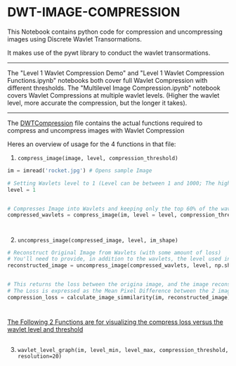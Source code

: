 # DWT-IMAGE-COMPRESSION


This Notebook contains python code for compression and uncompressing images using Discrete Wavlet Transormations.

It makes use of the pywt library to conduct the wavlet transormations. 

-----------------------------------------------

The "Level 1 Wavlet Compression Demo" and "Level 1 Wavlet Compression Functions.ipynb" notebooks both cover full Wavlet Compression with different thresholds. The "Multilevel Image Compression.ipynb" notebook covers Wavlet Compressions at multiple wavlet levels. (Higher the wavlet level, more accurate the compression, but the longer it takes).

-----------------------------------------------

The [DWTCompression](DWTCompression.py) file contains the actual functions required to compress and uncompress images with Wavlet Compression

Heres an overview of usage for the 4 functions in that file:

1. ```compress_image(image, level, compression_threshold)```

```python
im = imread('rocket.jpg') # Opens sample Image

# Setting Wavlets level to 1 (Level can be between 1 and 1000; The higher the level the less the compression loss)
level = 1  


# Compresses Image into Wavlets and keeping only the top 60% of the wavlet coefficients
compressed_wavlets = compress_image(im, level = level, compression_threshold = 0.60) 

```


#

2. ```uncompress_image(compressed_image, level, im_shape)```

```python
# Reconstruct Original Image from Wavlets (with some amount of loss)
# You'll need to provide, in addition to the wavlets, the level used in the compression and the shape of the original image
reconstructed_image = uncompress_image(compressed_wavlets, level, np.shape(im)[:2])


# This returns the loss between the origina image, and the image reconstructed after wavlet compression
# The Loss is expressed as the Mean Pixel Difference between the 2 images; or Mean(Abs(Original-Reconstructed))
compression_loss = calculate_image_simmilarity(im, reconstructed_image)
```


# 

<u>The Following 2 Functions are for visualizing the compress loss versus the wavlet level and threshold</u>

##


3. ```wavlet_level_graph(im, level_min, level_max, compression_threshold, resolution=20)```



